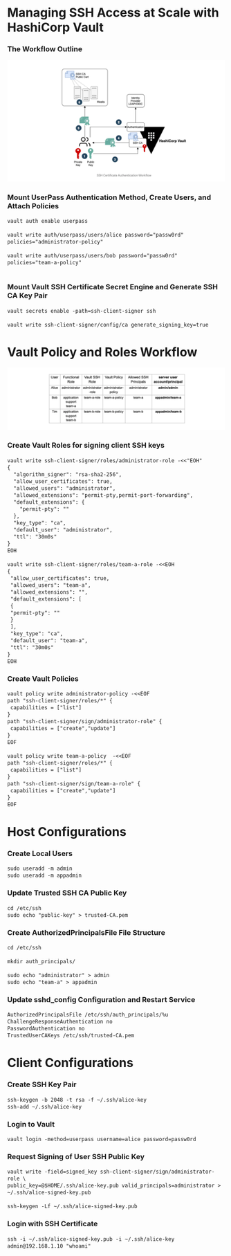 # Managing SSH Access at Scale with HashiCorp Vault

### The Workflow Outline

![WORK FLOW!](workflow.webp)

### Mount UserPass Authentication Method, Create Users, and Attach Policies
```
vault auth enable userpass
 
vault write auth/userpass/users/alice password="passw0rd" policies="administrator-policy"

vault write auth/userpass/users/bob password="passw0rd" policies="team-a-policy"
 
```

### Mount Vault SSH Certificate Secret Engine and Generate SSH CA Key Pair
```
vault secrets enable -path=ssh-client-signer ssh
 
vault write ssh-client-signer/config/ca generate_signing_key=true
```
# Vault Policy and Roles Workflow
![WORK FLOW!](vault-workflow.webp)

### Create Vault Roles for signing client SSH keys
```
vault write ssh-client-signer/roles/administrator-role -<<"EOH"
{
  "algorithm_signer": "rsa-sha2-256",
  "allow_user_certificates": true,
  "allowed_users": "administrator",
  "allowed_extensions": "permit-pty,permit-port-forwarding",
  "default_extensions": {
    "permit-pty": ""
  },
  "key_type": "ca",
  "default_user": "administrator",
  "ttl": "30m0s"
}
EOH

vault write ssh-client-signer/roles/team-a-role -<<EOH
{
 "allow_user_certificates": true,
 "allowed_users": "team-a",
 "allowed_extensions": "",
 "default_extensions": [
 {
 "permit-pty": ""
 }
 ],
 "key_type": "ca",
 "default_user": "team-a",
 "ttl": "30m0s"
}
EOH
```

### Create Vault Policies
```
vault policy write administrator-policy -<<EOF
path "ssh-client-signer/roles/*" {
 capabilities = ["list"]
}
path "ssh-client-signer/sign/administrator-role" {
 capabilities = ["create","update"]
}
EOF

vault policy write team-a-policy  -<<EOF
path "ssh-client-signer/roles/*" {
 capabilities = ["list"]
}
path "ssh-client-signer/sign/team-a-role" {
 capabilities = ["create","update"]
}
EOF
```

# Host Configurations

### Create Local Users
```
sudo useradd -m admin
sudo useradd -m appadmin
```

### Update Trusted SSH CA Public Key
```
cd /etc/ssh
sudo echo "public-key" > trusted-CA.pem
```

### Create AuthorizedPrincipalsFile File Structure
```
cd /etc/ssh
 
mkdir auth_principals/
 
sudo echo "administrator" > admin
sudo echo "team-a" > appadmin
```

### Update sshd_config Configuration and Restart Service
```
AuthorizedPrincipalsFile /etc/ssh/auth_principals/%u
ChallengeResponseAuthentication no
PasswordAuthentication no
TrustedUserCAKeys /etc/ssh/trusted-CA.pem
```

# Client Configurations

### Create SSH Key Pair
```
ssh-keygen -b 2048 -t rsa -f ~/.ssh/alice-key
ssh-add ~/.ssh/alice-key
```

### Login to Vault
```
vault login -method=userpass username=alice password=passw0rd
```

### Request Signing of User SSH Public Key
```
vault write -field=signed_key ssh-client-signer/sign/administrator-role \
public_key=@$HOME/.ssh/alice-key.pub valid_principals=administrator > ~/.ssh/alice-signed-key.pub

ssh-keygen -Lf ~/.ssh/alice-signed-key.pub
```

### Login with SSH Certificate
```
ssh -i ~/.ssh/alice-signed-key.pub -i ~/.ssh/alice-key admin@192.168.1.10 "whoami"
```




